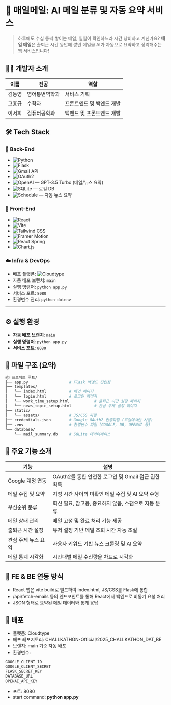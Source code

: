 


# 📩 매일메일: AI 메일 분류 및 자동 요약 서비스
> 하루에도 수십 통씩 쌓이는 메일, 일일이 확인하느라 시간 낭비하고 계신가요? **매일 메일**은 출퇴근 시간 동안에 쌓인 메일을 AI가 자동으로 요약하고 정리해주는 웹 서비스입니다!


## 🧑‍💻 개발자 소개  

  
| 이름 | 전공 | 역할 | 
| ------ | ------ | ------ |
| 김동영 | 영어통번역학과 | 서비스 기획 |
| 고홍규 | 수학과 | 프론트엔드 및 백엔드 개발 |
| 이서희 |컴퓨터공학과 | 백엔드 및 프론트엔드 개발 |

## 🛠️ Tech Stack

### 🔧 Back-End  
- ![Python](https://img.shields.io/badge/Python-3776AB?style=flat&logo=python&logoColor=white)  
- ![Flask](https://img.shields.io/badge/Flask-000000?style=flat&logo=flask&logoColor=white)  
- ![Gmail API](https://img.shields.io/badge/Gmail_API-EA4335?style=flat&logo=gmail&logoColor=white)  
- ![OAuth2](https://img.shields.io/badge/OAuth2-4285F4?style=flat&logo=google&logoColor=white)  
- ![OpenAI](https://img.shields.io/badge/OpenAI-412991?style=flat&logo=openai&logoColor=white) — GPT-3.5 Turbo (메일/뉴스 요약)  
- ![SQLite](https://img.shields.io/badge/SQLite-003B57?style=flat&logo=sqlite&logoColor=white) — 로컬 DB  
- ![Schedule](https://img.shields.io/badge/Schedule-FFD43B?style=flat&logo=python&logoColor=black) — 자동 뉴스 요약  

### 🎨 Front-End  
- ![React](https://img.shields.io/badge/React-61DAFB?style=flat&logo=react&logoColor=black)  
- ![Vite](https://img.shields.io/badge/Vite-646CFF?style=flat&logo=vite&logoColor=white)  
- ![Tailwind CSS](https://img.shields.io/badge/Tailwind_CSS-06B6D4?style=flat&logo=tailwindcss&logoColor=white)  
- ![Framer Motion](https://img.shields.io/badge/Framer_Motion-EF476F?style=flat&logo=framer&logoColor=white)  
- ![React Spring](https://img.shields.io/badge/React_Spring-88CCCA?style=flat&logo=react&logoColor=black)  
- ![Chart.js](https://img.shields.io/badge/Chart.js-FF6384?style=flat&logo=chartdotjs&logoColor=white)  

### ☁️ Infra & DevOps  
- 배포 플랫폼: ![Cloudtype](https://img.shields.io/badge/Cloudtype-0090F9?style=flat&logo=vercel&logoColor=white)  
- 자동 배포 브랜치: `main`  
- 실행 명령어: `python app.py`  
- 서비스 포트: `8080`  
- 환경변수 관리: `python-dotenv`  

---

## ⚙️ 실행 환경  
- **자동 배포 브랜치**: `main`  
- **실행 명령어**: `python app.py`  
- **서비스 포트**: `8080`  


## 📁 파일 구조 (요약)


```sh
📦 프로젝트 루트/
├── app.py                  # Flask 백엔드 진입점
├── templates/
│   └── index.html          # 메인 페이지
│   └── login.html          # 로그인 페이지
│   └── work_time_setup.html           # 출퇴근 시간 설정 페이지
│   └── news_topic_setup.html          # 관심 주제 설정 페이지
├── static/
│   └── assets/             # JS/CSS 파일
├── credentials.json        # Google OAuth2 인증파일 (로컬에서만 사용)
├── .env                    # 환경변수 파일 (GOOGLE, DB, OPENAI 등)
└── database/
    └── mail_summary.db     # SQLite 데이터베이스
```


## 🌟 주요 기능 소개


| 기능 | 설명 | 
| ------ | ------ |
| Google 계정 연동 | OAuth2를 통한 안전한 로그인 및 Gmail 접근 권한 획득 |
| 메일 수집 및 요약 | 지정 시간 사이의 미확인 메일 수집 및 AI 요약 수행 |
| 우선순위 분류 | 회신 필요, 참고용, 중요하지 않음, 스팸으로 자동 분류 |
| 메일 상태 관리 | 메일 고정 및 완료 처리 기능 제공 |
| 출퇴근 시간 설정 | 유저 설정 기반 메일 조회 시간 자동 조절 |
| 관심 주제 뉴스 요약 | 사용자 키워드 기반 뉴스 크롤링 및 AI 요약 |
| 메일 통계 시각화 | 시간대별 메일 수신량을 차트로 시각화 |


## 🔄 FE & BE 연동 방식


- React 앱은 vite build로 빌드하여 index.html, JS/CSS를 Flask에 통합
- /api/fetch-emails 등의 엔드포인트를 통해 React에서 백엔드로 비동기 요청 처리
- JSON 형태로 요약된 메일 데이터와 통계 응답
  

## 🚀 배포

- 플랫폼: Cloudtype
- 배포 레포지토리: CHALLKATHON-Official/2025_CHALLKATHON_DAT_BE
- 브랜치: main 기준 자동 배포
- 환경변수:
```sh
GOOGLE_CLIENT_ID
GOOGLE_CLIENT_SECRET
FLASK_SECRET_KEY
DATABASE_URL
OPENAI_API_KEY
```
- 포트: 8080
- start command: **python app.py**
